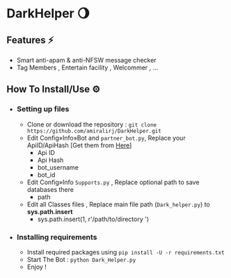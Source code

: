 # DarkHelper 🌖
## Features ⚡️
   - Smart anti-apam & anti-NFSW message checker
   - Tag Members , Entertain facility , Welcommer , ... 
## How To Install/Use  ⚙️
- ### Setting up files
    - Clone or download the repository : `git clone https://github.com/amiralirj/DarkHelper.git`
    - Edit Config»Info»Bot and `partner_bot.py`, Replace your ApiID/ApiHash [Get them from [Here](https://my.telegram.org/)]
        -  Api ID
        -  Api Hash 
        -  bot_username
        -  bot_id
    - Edit Config»Info `Supports.py` , Replace optional path to save databases there  
        -  path 
    - Edit all Classes files , Replace main file path (`Dark_helper.py`) to **sys.path.insert** 
        -  sys.path.insert(1, r'/path/to/directory ')
- ### Installing requirements
    - Install required packages using `pip install -U -r requirements.txt`
    - Start The Bot : `python Dark_Helper.py`
    - Enjoy !
